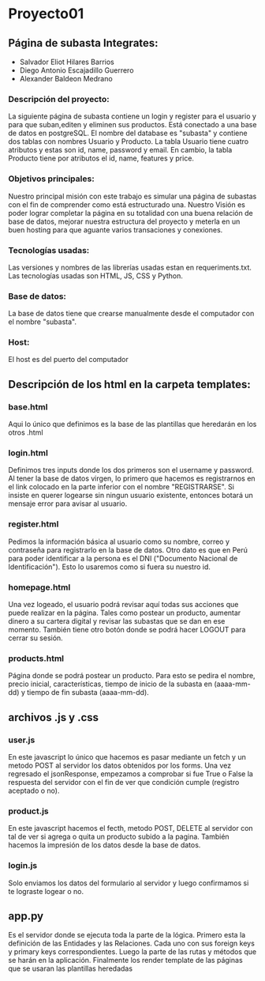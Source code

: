 # Proyecto01

## Página de subasta Integrates:

- Salvador Eliot Hilares Barrios
- Diego Antonio Escajadillo Guerrero
- Alexander Baldeon Medrano
### Descripción del proyecto:

La siguiente página de subasta contiene un login y register para el usuario y para que suban,editen y eliminen sus productos. Está conectado a una base de datos en postgreSQL. El nombre del database es "subasta" y contiene dos tablas con nombres Usuario y Producto. La tabla Usuario tiene cuatro atributos y estas son id, name, password y email. En cambio, la tabla Producto tiene por atributos el id, name, features y price.

### Objetivos principales:

Nuestro principal misión con este trabajo es simular una página de subastas con el fin de comprender como está estructurado una. Nuestro Visión es poder lograr completar la página en su totalidad con una buena relación de base de datos, mejorar nuestra estructura del proyecto y meterla en un buen hosting para que aguante varios transaciones y conexiones.

### Tecnologías usadas:

Las versiones y nombres de las librerías usadas estan en requeriments.txt. Las tecnologías usadas son HTML, JS, CSS y Python.

### Base de datos:

La base de datos tiene que crearse manualmente desde el computador con el nombre "subasta".

### Host:

El host es del puerto del computador

## Descripción de los html en la carpeta templates:

### base.html

Aqui lo único que definimos es la base de las plantillas que heredarán en los otros .html

### login.html

Definimos tres inputs donde los dos primeros son el username y password. Al tener la base de datos virgen, lo primero que hacemos es registrarnos en el link colocado en la parte inferior con el nombre "REGISTRARSE". Si insiste en querer logearse sin ningun usuario existente, entonces botará un mensaje error para avisar al usuario.

### register.html

Pedimos la información básica al usuario como su nombre, correo y contraseña para registrarlo en la base de datos. Otro dato es que en Perú para poder identificar a la persona es el DNI ("Documento Nacional de Identificación"). Esto lo usaremos como si fuera su nuestro id. 

### homepage.html

Una vez logeado, el usuario podrá revisar aquí todas sus acciones que puede realizar en la página. Tales como postear un producto, aumentar dinero a su cartera digital y revisar las subastas que se dan en ese momento. También tiene otro botón donde se podrá hacer LOGOUT para cerrar su sesión.

### products.html

Página donde se podrá postear un producto. Para esto se pedira el nombre, precio inicial, características, tiempo de inicio de la subasta en (aaaa-mm-dd) y tiempo de fin subasta (aaaa-mm-dd).

## archivos .js y .css

### user.js

En este javascript lo único que hacemos es pasar mediante un fetch y un metodo POST al servidor los datos obtenidos por los forms. Una vez regresado el jsonResponse, empezamos a comprobar si fue True o False la respuesta del servidor con el fin de ver que condición cumple (registro aceptado o no).

### product.js

En este javascript hacemos el fecth, metodo POST, DELETE al servidor con tal de ver si agrega o quita un producto subido a la pagina. También hacemos la impresión de los datos desde la base de datos.

### login.js

Solo enviamos los datos del formulario al servidor y luego confirmamos si te lograste logear o no.

## app.py

Es el servidor donde se ejecuta toda la parte de la lógica. Primero esta la definición de las Entidades y las Relaciones. Cada uno con sus foreign keys y primary keys correspondientes. Luego la parte de las rutas y métodos que se harán en la aplicación. Finalmente los render template de las páginas que se usaran las plantillas heredadas
